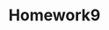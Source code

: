 ---
layout: post
title: Homework9
cover-img: /assets/img/path.jpg
thumbnail-img: /assets/img/hw9.png
permalink: /homework9.html
---